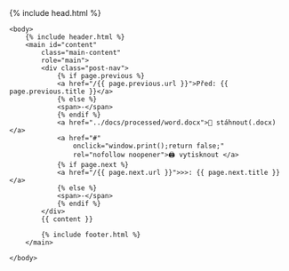<!DOCTYPE html>
<html lang="{{ site.lang | default: "cs-CZ" }}">
    {% include head.html %}

    <body>
        {% include header.html %}
        <main id="content"
            class="main-content"
            role="main">
            <div class="post-nav">
                {% if page.previous %}
                <a href="/{{ page.previous.url }}">Před: {{ page.previous.title }}</a>
                {% else %}
                <span>-</span>
                {% endif %}
                <a href="../docs/processed/word.docx">💾 stáhnout(.docx)</a>
                <a href="#"
                    onclick="window.print();return false;"
                    rel="nofollow noopener">🖨 vytisknout </a>
                {% if page.next %}
                <a href="/{{ page.next.url }}">>>: {{ page.next.title }}</a>
                {% else %}
                <span>-</span>
                {% endif %}
            </div>
            {{ content }}

            {% include footer.html %}
        </main>

    </body>

</html>